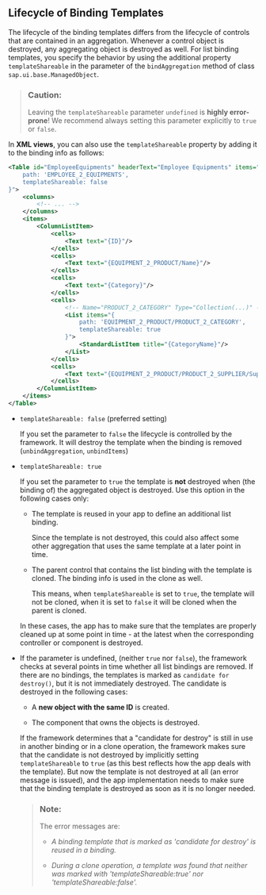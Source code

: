 <!-- loio3a4a9e562988456c9be0ef883ae7da50 -->

## Lifecycle of Binding Templates

The lifecycle of the binding templates differs from the lifecycle of controls that are contained in an aggregation. Whenever a control object is destroyed, any aggregating object is destroyed as well. For list binding templates, you specify the behavior by using the additional property `templateShareable` in the parameter of the `bindAggregation` method of class `sap.ui.base.ManagedObject`.

> ### Caution:  
> Leaving the `templateShareable` parameter `undefined` is **highly error-prone**! We recommend always setting this parameter explicitly to `true` or `false`.

In **XML views**, you can also use the `templateShareable` property by adding it to the binding info as follows:

```xml
<Table id="EmployeeEquipments" headerText="Employee Equipments" items="{
    path: 'EMPLOYEE_2_EQUIPMENTS',
    templateShareable: false
}">
    <columns>
        <!-- ... -->
    </columns>
    <items>
        <ColumnListItem>
            <cells>
                <Text text="{ID}"/>
            </cells>
            <cells>
                <Text text="{EQUIPMENT_2_PRODUCT/Name}"/>
            </cells>
            <cells>
                <Text text="{Category}"/>
            </cells>
            <cells>
                <!-- Name="PRODUCT_2_CATEGORY" Type="Collection(...)" -->
                <List items="{
                    path: 'EQUIPMENT_2_PRODUCT/PRODUCT_2_CATEGORY',
                    templateShareable: true
                }">
                    <StandardListItem title="{CategoryName}"/>
                </List>
            </cells>
            <cells>
                <Text text="{EQUIPMENT_2_PRODUCT/PRODUCT_2_SUPPLIER/Supplier_Name}"/>
            </cells>
        </ColumnListItem>
    </items>
</Table>
```

-   `templateShareable: false` \(preferred setting\)

    If you set the parameter to `false` the lifecycle is controlled by the framework. It will destroy the template when the binding is removed \(`unbindAggregation`, `unbindItems`\)

-   `templateShareable: true`

    If you set the parameter to `true` the template is **not** destroyed when \(the binding of\) the aggregated object is destroyed. Use this option in the following cases only:

    -   The template is reused in your app to define an additional list binding.

        Since the template is not destroyed, this could also affect some other aggregation that uses the same template at a later point in time.

    -   The parent control that contains the list binding with the template is cloned. The binding info is used in the clone as well.

        This means, when `templateShareable` is set to `true`, the template will not be cloned, when it is set to `false` it will be cloned when the parent is cloned.


    In these cases, the app has to make sure that the templates are properly cleaned up at some point in time - at the latest when the corresponding controller or component is destroyed.

-   If the parameter is undefined, \(neither `true` nor `false`\), the framework checks at several points in time whether all list bindings are removed. If there are no bindings, the templates is marked as `candidate for destroy()`, but it is not immediately destroyed. The candidate is destroyed in the following cases:

    -   A **new object with the same ID** is created.

    -   The component that owns the objects is destroyed.


    If the framework determines that a "candidate for destroy" is still in use in another binding or in a clone operation, the framework makes sure that the candidate is not destroyed by implicitly setting `templateShareable` to `true` \(as this best reflects how the app deals with the template\). But now the template is not destroyed at all \(an error message is issued\), and the app implementation needs to make sure that the binding template is destroyed as soon as it is no longer needed.

    > ### Note:  
    > The error messages are:
    > 
    > -   *A binding template that is marked as 'candidate for destroy' is reused in a binding.*
    > 
    > -   *During a clone operation, a template was found that neither was marked with 'templateShareable:true' nor 'templateShareable:false'.* 


